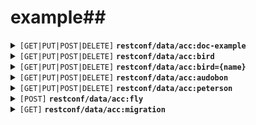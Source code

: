 
# example## <a name=""></a>






<details>
 <summary><a name="doc-example"></a><code>[GET|PUT|POST|DELETE]</code> <code><b>restconf/data/acc:doc-example</b></code> </summary>

#### GET Response Data / PUT, POST Request Data
````
{
  "bird":[{
     "name":"",
     "family":"",
     "wingSpan":n
  }],
  "level":"",
  "country":"",
  "planet":"",
  "moon":"",
  "audobon":{
     "page":""
  },
  "peterson":{
     "link":""
  }}
````



#### Data Details

> | field   |  type  |  Description |  Details |
> |---------|--------|--------------|----------|
> | bird.name | string  |   |  |
> | bird.family | identityref  |   |  |
> | bird.wingSpan | int32  |  in cm | Default: 64 |
> | level | enumeration  |   | Allowed Values: casual,hobbiest,birdNerd |
> | country | string  |   | choice: origin, case: case0 |
> | planet | string  |   | choice: origin, case: case1 |
> | moon | string  |   | choice: origin, case: case1 |
> | audobon.page | string  |   |  |
> | peterson.link | string  |   |  |

#### Responses
> | http method  |  request body  | response body |
> |--------------|----------------|---------------|
> | `POST`       |  *JSON data*   | - none -      |
> | `PUT`       |  *JSON data*   | - none -      |
> | `GET`       |  - none -      | *JSON data*   |
> | `DELETE`     |  - none -      | - none -      |

#### HTTP response codes
> | http code |  reason for code    |
> |-----------|---------------------|
> | 200       | success             |
> | 401       | not authorized      |
> | 400       | invalid request     |
> | 404       | data does not exist |
> | 500       | internal error      |

#### Examples
````
# retrieve data
curl https://server/restconf/data/acc:doc-example

# update existing data
curl -X PUT -d @data.json https://server/restconf/data/acc:doc-example

# create new data
curl -X POST -d @data.json https://server/restconf/data/acc:doc-example

# delete current data
curl -X DELETE https://server/restconf/data/acc:doc-example
````
</details>





<details>
 <summary><a name="bird"></a><code>[GET|PUT|POST|DELETE]</code> <code><b>restconf/data/acc:bird</b></code> </summary>

#### GET Response Data / PUT, POST Request Data
````
{"bird":[
  "name":"",
  "family":"",
  "wingSpan":n},...]}
````



#### Data Details

> | field   |  type  |  Description |  Details |
> |---------|--------|--------------|----------|
> | name | string  |   |  |
> | family | identityref  |   |  |
> | wingSpan | int32  |  in cm | Default: 64 |

#### Responses
> | http method  |  request body  | response body |
> |--------------|----------------|---------------|
> | `POST`       |  *JSON data*   | - none -      |
> | `PUT`       |  *JSON data*   | - none -      |
> | `GET`       |  - none -      | *JSON data*   |
> | `DELETE`     |  - none -      | - none -      |

#### HTTP response codes
> | http code |  reason for code    |
> |-----------|---------------------|
> | 200       | success             |
> | 401       | not authorized      |
> | 400       | invalid request     |
> | 404       | data does not exist |
> | 500       | internal error      |

#### Examples
````
# retrieve data
curl https://server/restconf/data/acc:bird

# update existing data
curl -X PUT -d @data.json https://server/restconf/data/acc:bird

# create new data
curl -X POST -d @data.json https://server/restconf/data/acc:bird

# delete current data
curl -X DELETE https://server/restconf/data/acc:bird
````
</details>




<details>
 <summary><a name="bird={name}"></a><code>[GET|PUT|POST|DELETE]</code> <code><b>restconf/data/acc:bird={name}</b></code> </summary>

#### GET Response Data / PUT, POST Request Data
````
{
  "name":"",
  "family":"",
  "wingSpan":n}
````



#### Data Details

> | field   |  type  |  Description |  Details |
> |---------|--------|--------------|----------|
> | name | string  |   |  |
> | family | identityref  |   |  |
> | wingSpan | int32  |  in cm | Default: 64 |

#### Responses
> | http method  |  request body  | response body |
> |--------------|----------------|---------------|
> | `POST`       |  *JSON data*   | - none -      |
> | `PUT`       |  *JSON data*   | - none -      |
> | `GET`       |  - none -      | *JSON data*   |
> | `DELETE`     |  - none -      | - none -      |

#### HTTP response codes
> | http code |  reason for code    |
> |-----------|---------------------|
> | 200       | success             |
> | 401       | not authorized      |
> | 400       | invalid request     |
> | 404       | data does not exist |
> | 500       | internal error      |

#### Examples
````
# retrieve data
curl https://server/restconf/data/acc:bird

# update existing data
curl -X PUT -d @data.json https://server/restconf/data/acc:bird

# create new data
curl -X POST -d @data.json https://server/restconf/data/acc:bird

# delete current data
curl -X DELETE https://server/restconf/data/acc:bird
````
</details>





<details>
 <summary><a name="audobon"></a><code>[GET|PUT|POST|DELETE]</code> <code><b>restconf/data/acc:audobon</b></code> </summary>

#### GET Response Data / PUT, POST Request Data
````
{
  "page":""}
````



#### Data Details

> | field   |  type  |  Description |  Details |
> |---------|--------|--------------|----------|
> | page | string  |   |  |

#### Responses
> | http method  |  request body  | response body |
> |--------------|----------------|---------------|
> | `POST`       |  *JSON data*   | - none -      |
> | `PUT`       |  *JSON data*   | - none -      |
> | `GET`       |  - none -      | *JSON data*   |
> | `DELETE`     |  - none -      | - none -      |

#### HTTP response codes
> | http code |  reason for code    |
> |-----------|---------------------|
> | 200       | success             |
> | 401       | not authorized      |
> | 400       | invalid request     |
> | 404       | data does not exist |
> | 500       | internal error      |

#### Examples
````
# retrieve data
curl https://server/restconf/data/acc:audobon

# update existing data
curl -X PUT -d @data.json https://server/restconf/data/acc:audobon

# create new data
curl -X POST -d @data.json https://server/restconf/data/acc:audobon

# delete current data
curl -X DELETE https://server/restconf/data/acc:audobon
````
</details>





<details>
 <summary><a name="peterson"></a><code>[GET|PUT|POST|DELETE]</code> <code><b>restconf/data/acc:peterson</b></code> </summary>

#### GET Response Data / PUT, POST Request Data
````
{
  "link":""}
````



#### Data Details

> | field   |  type  |  Description |  Details |
> |---------|--------|--------------|----------|
> | link | string  |   |  |

#### Responses
> | http method  |  request body  | response body |
> |--------------|----------------|---------------|
> | `POST`       |  *JSON data*   | - none -      |
> | `PUT`       |  *JSON data*   | - none -      |
> | `GET`       |  - none -      | *JSON data*   |
> | `DELETE`     |  - none -      | - none -      |

#### HTTP response codes
> | http code |  reason for code    |
> |-----------|---------------------|
> | 200       | success             |
> | 401       | not authorized      |
> | 400       | invalid request     |
> | 404       | data does not exist |
> | 500       | internal error      |

#### Examples
````
# retrieve data
curl https://server/restconf/data/acc:peterson

# update existing data
curl -X PUT -d @data.json https://server/restconf/data/acc:peterson

# create new data
curl -X POST -d @data.json https://server/restconf/data/acc:peterson

# delete current data
curl -X DELETE https://server/restconf/data/acc:peterson
````
</details>




  <details>
 <summary><a name="fly"></a><code>[POST]</code> <code><b>restconf/data/acc:fly</b></code> </summary>

##### Request Body
    
      
````
{
  "vector":{
     "x":""
  },
  "x":"",
  "originalWeight":n
}
````

#### Request Body Details

> | field   |  type  |  Description |  Details |
> |---------|--------|--------------|----------|
> | vector.x | string  |   |  |
> | x | string  |   |  |
> | originalWeight | decimal64  |   |  |
    

##### Response Body
    
      
````
{
  "log":[{
     "length":n
  }],
  "length":n,
  "speed":n
}
````

#### Response Body Details

> | field   |  type  |  Description |  Details |
> |---------|--------|--------------|----------|
> | log.length | int32  |   |  |
> | length | int32  |   |  |
> | speed | decimal64  |   |  |
    

  <details><summary>more</summary>

#### HTTP response codes
> | http code |  reason for code |
> |-----------|------------------|
> | 200       | success          |
> | 401       | not authorized   |
> | 400       | invalid request  |
> | 404       | data does not exist |
> | 500       | internal error   |

#### Examples
````
# create new data
curl -X POST -d @request.json https://server/restconf/data/acc:fly
````
  </details>

</details>
  



  <details>
 <summary><a name="migration"></a><code>[GET]</code> <code><b>restconf/data/acc:migration</b></code> </summary>

##### Response Stream [SSE Format](https://html.spec.whatwg.org/multipage/server-sent-events.html#server-sent-events)

````
data: {
  "logEntry":"",
  "status":{
     "energyLevel":n
  },
  "energyLevel":n,
  "choice1":"",
  "choice2":""}\n
\n
data: `{  ... next message with same format ... }`
````

#### Response Body Details

> | field   |  type  |  Description |  Details |
> |---------|--------|--------------|----------|
> | logEntry | string  |   |  |
> | status.energyLevel | int64  |   |  |
> | energyLevel | int64  |   |  |
> | choice1 | string  |   | choice: notifChoice, case: choice1 |
> | choice2 | string  |   | choice: notifChoice, case: choice2 |

</details>
  

